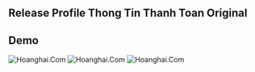 ## Release Profile Thong Tin Thanh Toan Original

## Demo
![Hoanghai.Com](https://i.imgur.com/c46hUFg.png)
![Hoanghai.Com](https://i.imgur.com/c46hUFg.png)
![Hoanghai.Com](https://i.imgur.com/c46hUFg.png)
